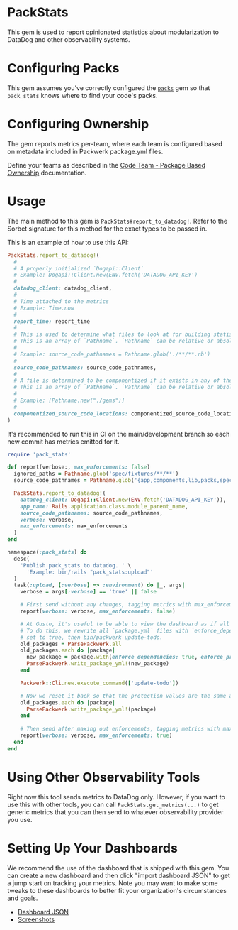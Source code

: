 # PackStats

This gem is used to report opinionated statistics about modularization to DataDog and other observability systems.

# Configuring Packs
This gem assumes you've correctly configured the [`packs`](https://github.com/rubyatscale/packs#configuration) gem so that `pack_stats` knows where to find your code's packs.

# Configuring Ownership
The gem reports metrics per-team, where each team is configured based on metadata included in Packwerk package.yml files.

Define your teams as described in the [Code Team - Package Based Ownership](https://github.com/rubyatscale/code_ownership#package-based-ownership) documentation.

# Usage
The main method to this gem is `PackStats#report_to_datadog!`. Refer to the Sorbet signature for this method for the exact types to be passed in.

This is an example of how to use this API:

```ruby
PackStats.report_to_datadog!(
  #
  # A properly initialized `Dogapi::Client`
  # Example: Dogapi::Client.new(ENV.fetch('DATADOG_API_KEY')
  #
  datadog_client: datadog_client,
  #
  # Time attached to the metrics
  # Example: Time.now
  #
  report_time: report_time
  #
  # This is used to determine what files to look at for building statistics about what types of files are packaged, componentized, or unpackaged.
  # This is an array of `Pathname`. `Pathname` can be relative or absolute paths.
  #
  # Example: source_code_pathnames = Pathname.glob('./**/**.rb')
  #
  source_code_pathnames: source_code_pathnames,
  #
  # A file is determined to be componentized if it exists in any of these directories.
  # This is an array of `Pathname`. `Pathname` can be relative or absolute paths.
  #
  # Example: [Pathname.new("./gems")]
  #
  componentized_source_code_locations: componentized_source_code_locations,
)
```

It's recommended to run this in CI on the main/development branch so each new commit has metrics emitted for it.

```ruby
require 'pack_stats'

def report(verbose:, max_enforcements: false)
  ignored_paths = Pathname.glob('spec/fixtures/**/**')
  source_code_pathnames = Pathname.glob('{app,components,lib,packs,spec}/**/**').select(&:file?) - ignored_paths

  PackStats.report_to_datadog!(
    datadog_client: Dogapi::Client.new(ENV.fetch('DATADOG_API_KEY')),
    app_name: Rails.application.class.module_parent_name,
    source_code_pathnames: source_code_pathnames,
    verbose: verbose,
    max_enforcements: max_enforcements
  )
end

namespace(:pack_stats) do
  desc(
    'Publish pack_stats to datadog. ' \
      'Example: bin/rails "pack_stats:upload"'
  )
  task(:upload, [:verbose] => :environment) do |_, args|
    verbose = args[:verbose] == 'true' || false

    # First send without any changes, tagging metrics with max_enforcements:false
    report(verbose: verbose, max_enforcements: false)

    # At Gusto, it's useful to be able to view the dashboard as if all enforce_x were set to true.
    # To do this, we rewrite all `package.yml` files with `enforce_dependencies` and `enforce_privacy`
    # set to true, then bin/packwerk update-todo.
    old_packages = ParsePackwerk.all
    old_packages.each do |package|
      new_package = package.with(enforce_dependencies: true, enforce_privacy: true)
      ParsePackwerk.write_package_yml!(new_package)
    end

    Packwerk::Cli.new.execute_command(['update-todo'])

    # Now we reset it back so that the protection values are the same as the native packwerk configuration
    old_packages.each do |package|
      ParsePackwerk.write_package_yml!(package)
    end
    
    # Then send after maxing out enforcements, tagging metrics with max_enforcements:true
    report(verbose: verbose, max_enforcements: true)
  end
end
```

# Using Other Observability Tools

Right now this tool sends metrics to DataDog only. However, if you want to use this with other tools, you can call `PackStats.get_metrics(...)` to get generic metrics that you can then send to whatever observability provider you use.

# Setting Up Your Dashboards

We recommend the use of the dashboard that is shipped with this gem. You can create a new dashboard and then click "import dashboard JSON" to get a jump start on tracking your metrics. Note you may want to make some tweaks to these dashboards to better fit your organization's circumstances and goals.

- [Dashboard JSON](docs/dashboard.json)
- [Screenshots](docs/screenshots.md)
